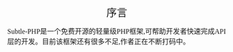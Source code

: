 <div align="center" style="height:50px">
    <font face="Microsoft YaHei UI" size=5>序言</font>
</div>
<div align="left">
    <font face="Microsoft YaHei UI" size=3>
    Subtle-PHP是一个免费开源的轻量级PHP框架,可帮助开发者快速完成API层的开发。目前该框架还有很多不足,作者正在不断打码中。
    </font>
</div>
